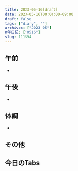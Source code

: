 ```yaml
---
title: 2023-05-16[draft]
date: 2023-05-16T00:00:00+09:00
draft: false
tags: ["diary", ""]
archives: ["2023-05"]
n年日記: ["0516"]
slug: 111594
---
```

## 午前
- 
## 午後
- 
## 体調
- 
## その他
## 今日のTabs